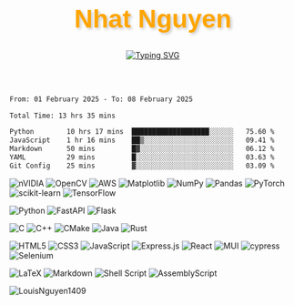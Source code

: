 <div align="center">

  <h1 style="font-family: 'Arial Black', sans-serif; font-size: 3.2em; font-weight: bold; color: #FFA500; text-shadow: 3px 3px 5px rgba(0, 0, 0, 0.2);">
    Nhat Nguyen
  </h1>

  <a href="https://git.io/typing-svg">
    <img src="https://readme-typing-svg.demolab.com?font=Fira+Code&size=22&pause=1000&color=F7A41D&center=true&vCenter=true&width=450&lines=Hi,+I'm+Nhat+Nguyen+👋;Software+Engineer+👨‍💻;Researcher+👨‍💻;Computer+Science+Student" alt="Typing SVG">
  </a>

  <br><br>

</div>


<!--START_SECTION:waka-->

```txt
From: 01 February 2025 - To: 08 February 2025

Total Time: 13 hrs 35 mins

Python        10 hrs 17 mins  ███████████████████░░░░░░   75.60 %
JavaScript    1 hr 16 mins    ██▒░░░░░░░░░░░░░░░░░░░░░░   09.41 %
Markdown      50 mins         █▓░░░░░░░░░░░░░░░░░░░░░░░   06.12 %
YAML          29 mins         █░░░░░░░░░░░░░░░░░░░░░░░░   03.63 %
Git Config    25 mins         ▓░░░░░░░░░░░░░░░░░░░░░░░░   03.09 %
```

<!--END_SECTION:waka-->

![nVIDIA](https://img.shields.io/badge/cuda-000000.svg?style=for-the-badge&logo=nVIDIA&logoColor=green)
![OpenCV](https://img.shields.io/badge/opencv-%23white.svg?style=for-the-badge&logo=opencv&logoColor=white)
![AWS](https://img.shields.io/badge/AWS-%23FF9900.svg?style=for-the-badge&logo=amazon-aws&logoColor=white)
![Matplotlib](https://img.shields.io/badge/Matplotlib-%23ffffff.svg?style=for-the-badge&logo=Matplotlib&logoColor=black)
![NumPy](https://img.shields.io/badge/numpy-%23013243.svg?style=for-the-badge&logo=numpy&logoColor=white)
![Pandas](https://img.shields.io/badge/pandas-%23150458.svg?style=for-the-badge&logo=pandas&logoColor=white)
![PyTorch](https://img.shields.io/badge/PyTorch-%23EE4C2C.svg?style=for-the-badge&logo=PyTorch&logoColor=white)
![scikit-learn](https://img.shields.io/badge/scikit--learn-%23F7931E.svg?style=for-the-badge&logo=scikit-learn&logoColor=white)
![TensorFlow](https://img.shields.io/badge/TensorFlow-%23FF6F00.svg?style=for-the-badge&logo=TensorFlow&logoColor=white)

![Python](https://img.shields.io/badge/python-3670A0?style=for-the-badge&logo=python&logoColor=ffdd54)
![FastAPI](https://img.shields.io/badge/FastAPI-005571?style=for-the-badge&logo=fastapi)
![Flask](https://img.shields.io/badge/flask-%23000.svg?style=for-the-badge&logo=flask&logoColor=white)

![C](https://img.shields.io/badge/c-%2300599C.svg?style=for-the-badge&logo=c&logoColor=white)
![C++](https://img.shields.io/badge/c++-%2300599C.svg?style=for-the-badge&logo=c%2B%2B&logoColor=white)
![CMake](https://img.shields.io/badge/CMake-%23008FBA.svg?style=for-the-badge&logo=cmake&logoColor=white)
![Java](https://img.shields.io/badge/java-%23ED8B00.svg?style=for-the-badge&logo=openjdk&logoColor=white)
![Rust](https://img.shields.io/badge/rust-%23000000.svg?style=for-the-badge&logo=rust&logoColor=white)

![HTML5](https://img.shields.io/badge/html5-%23E34F26.svg?style=for-the-badge&logo=html5&logoColor=white)
![CSS3](https://img.shields.io/badge/css3-%231572B6.svg?style=for-the-badge&logo=css3&logoColor=white)
![JavaScript](https://img.shields.io/badge/javascript-%23323330.svg?style=for-the-badge&logo=javascript&logoColor=%23F7DF1E)
![Express.js](https://img.shields.io/badge/express.js-%23404d59.svg?style=for-the-badge&logo=express&logoColor=%2361DAFB)
![React](https://img.shields.io/badge/firebase-%23039BE5.svg?style=for-the-badge&logo=firebase)
![MUI](https://img.shields.io/badge/MUI-%230081CB.svg?style=for-the-badge&logo=mui&logoColor=white)
![cypress](https://img.shields.io/badge/-cypress-%23E5E5E5?style=for-the-badge&logo=cypress&logoColor=058a5e)
![Selenium](https://img.shields.io/badge/-selenium-%43B02A?style=for-the-badge&logo=selenium&logoColor=white)

![LaTeX](https://img.shields.io/badge/latex-%23008080.svg?style=for-the-badge&logo=latex&logoColor=white)
![Markdown](https://img.shields.io/badge/markdown-%23000000.svg?style=for-the-badge&logo=markdown&logoColor=white)
![Shell Script](https://img.shields.io/badge/shell_script-%23121011.svg?style=for-the-badge&logo=gnu-bash&logoColor=white)
![AssemblyScript](https://img.shields.io/badge/assembly%20script-%23000000.svg?style=for-the-badge&logo=assemblyscript&logoColor=white)

 <img src="https://komarev.com/ghpvc/?username=LouisNguyen1409&label=Profile%20views&color=0e75b6&style=flat" alt="LouisNguyen1409" />
